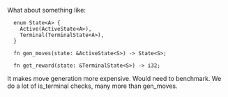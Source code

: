 What about something like:

```
  enum State<A> {
    Active(ActiveState<A>),
    Terminal(TerminalState<A>),
  }

  fn gen_moves(state: &ActiveState<S>) -> State<S>;

  fn get_reward(state: &TerminalState<S>) -> i32;
```

It makes move generation more expensive. Would need to benchmark. We do a lot of
is_terminal checks, many more than gen_moves.
